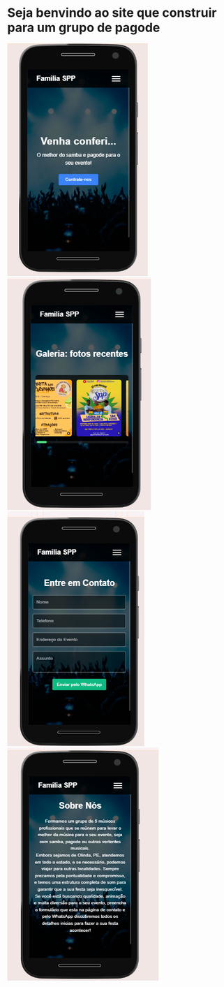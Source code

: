 <h1>Seja benvindo ao site que construir para um grupo de pagode</h1>

<img src="https://github.com/jorivaldojunior/FAMILIA-spp/blob/main/image/imagem5spp.png?raw=true"/> <img src="https://github.com/jorivaldojunior/FAMILIA-spp/blob/main/image/imagem3spp.png?raw=true"/> <img src="https://github.com/jorivaldojunior/FAMILIA-spp/blob/main/image/imagem4spp.png?raw=true"/>
<img src="https://github.com/jorivaldojunior/FAMILIA-spp/blob/main/image/imagem6spp.png?raw=true"/>

